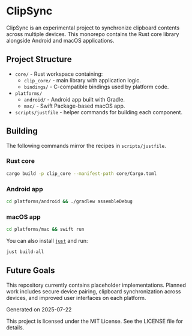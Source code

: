 # ClipSync


ClipSync is an experimental project to synchronize clipboard contents across multiple devices. This monorepo contains the Rust core library alongside Android and macOS applications.

## Project Structure

- `core/` - Rust workspace containing:
  - `clip_core/` - main library with application logic.
  - `bindings/` - C-compatible bindings used by platform code.
- `platforms/`
  - `android/` - Android app built with Gradle.
  - `mac/` - Swift Package-based macOS app.
- `scripts/justfile` - helper commands for building each component.

## Building

The following commands mirror the recipes in `scripts/justfile`.

### Rust core

```bash
cargo build -p clip_core --manifest-path core/Cargo.toml
```

### Android app

```bash
cd platforms/android && ./gradlew assembleDebug
```

### macOS app

```bash
cd platforms/mac && swift run
```

You can also install [`just`](https://github.com/casey/just) and run:

```bash
just build-all
```

## Future Goals

This repository currently contains placeholder implementations. Planned work includes secure device pairing, clipboard synchronization across devices, and improved user interfaces on each platform.

Generated on 2025-07-22

This project is licensed under the MIT License. See the LICENSE file for details.
